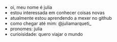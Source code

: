 - oi, meu nome é julia
- estou interessada em conhecer coisas novas 
- atualmente estou aprendendo a mexer no github
- como chegar até mim: @juliamarqueti_ 
- pronomes: julia
- curioisidade: quero viajar o mundo

<!---
juliaMarqueti/juliaMarqueti is a ✨ special ✨ repository because its `README.md` (this file) appears on your GitHub profile.
You can click the Preview link to take a look at your changes.
--->
